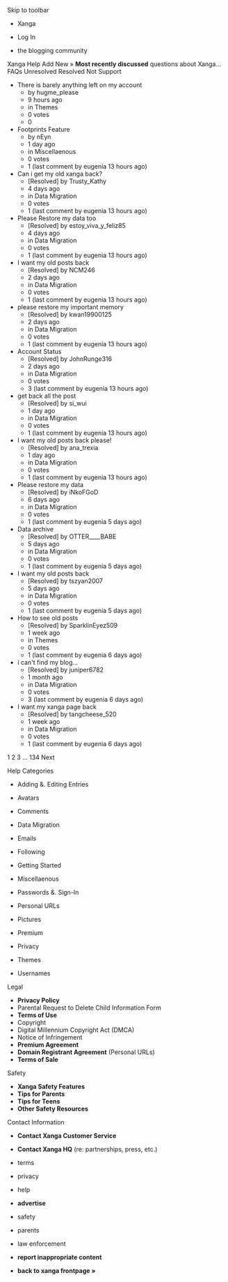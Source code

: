 Skip to toolbar

*   Xanga

*   Log In

*   the blogging community

Xanga Help Add New » **Most recently discussed** questions about Xanga… FAQs Unresolved Resolved Not Support

*   There is barely anything left on my account
    *   by hugme\_please
    *   9 hours ago
    *   in Themes
    *   0 votes
    *   0
*   Footprints Feature
    *   by nEyn
    *   1 day ago
    *   in Miscellaenous
    *   0 votes
    *   1 (last comment by eugenia 13 hours ago)
*   Can i get my old xanga back?
    *   \[Resolved\] by Trusty\_Kathy
    *   4 days ago
    *   in Data Migration
    *   0 votes
    *   1 (last comment by eugenia 13 hours ago)
*   Please Restore my data too
    *   \[Resolved\] by estoy\_viva\_y\_feliz85
    *   4 days ago
    *   in Data Migration
    *   0 votes
    *   1 (last comment by eugenia 13 hours ago)
*   I want my old posts back
    *   \[Resolved\] by NCM246
    *   2 days ago
    *   in Data Migration
    *   0 votes
    *   1 (last comment by eugenia 13 hours ago)
*   please restore my important memory
    *   \[Resolved\] by kwan19900125
    *   2 days ago
    *   in Data Migration
    *   0 votes
    *   1 (last comment by eugenia 13 hours ago)
*   Account Status
    *   \[Resolved\] by JohnRunge316
    *   2 days ago
    *   in Data Migration
    *   0 votes
    *   3 (last comment by eugenia 13 hours ago)
*   get back all the post
    *   \[Resolved\] by si\_wui
    *   1 day ago
    *   in Data Migration
    *   0 votes
    *   1 (last comment by eugenia 13 hours ago)
*   I want my old posts back please!
    *   \[Resolved\] by ana\_trexia
    *   1 day ago
    *   in Data Migration
    *   0 votes
    *   1 (last comment by eugenia 13 hours ago)
*   Please restore my data
    *   \[Resolved\] by iNkoFGoD
    *   6 days ago
    *   in Data Migration
    *   0 votes
    *   1 (last comment by eugenia 5 days ago)
*   Data archive
    *   \[Resolved\] by OTTER\_\_\_\_BABE
    *   5 days ago
    *   in Data Migration
    *   0 votes
    *   1 (last comment by eugenia 5 days ago)
*   I want my old posts back
    *   \[Resolved\] by tszyan2007
    *   5 days ago
    *   in Data Migration
    *   0 votes
    *   1 (last comment by eugenia 5 days ago)
*   How to see old posts
    *   \[Resolved\] by SparklinEyez509
    *   1 week ago
    *   in Themes
    *   0 votes
    *   1 (last comment by eugenia 6 days ago)
*   i can't find my blog...
    *   \[Resolved\] by juniper6782
    *   1 month ago
    *   in Data Migration
    *   0 votes
    *   3 (last comment by eugenia 6 days ago)
*   I want my xanga page back
    *   \[Resolved\] by tangcheese\_520
    *   1 week ago
    *   in Data Migration
    *   0 votes
    *   1 (last comment by eugenia 6 days ago)

1 2 3 ... 134 Next

Help Categories

*   Adding &. Editing Entries
*   Avatars
*   Comments
*   Data Migration
*   Emails
*   Following
*   Getting Started
*   Miscellaenous

*   Passwords &. Sign-In
*   Personal URLs
*   Pictures
*   Premium
*   Privacy
*   Themes
*   Usernames

Legal

*   **Privacy Policy**
*   Parental Request to Delete Child Information Form
*   **Terms of Use**
*   Copyright
*   Digital Millennium Copyright Act (DMCA)
*   Notice of Infringement
*   **Premium Agreement**
*   **Domain Registrant Agreement** (Personal URLs)
*   **Terms of Sale**

Safety

*   **Xanga Safety Features**
*   **Tips for Parents**
*   **Tips for Teens**
*   **Other Safety Resources**

Contact Information

*   **Contact Xanga Customer Service**
*   **Contact Xanga HQ** (re: partnerships, press, etc.)

*   terms
*   privacy
*   help
*   **advertise**

*   safety
*   parents
*   law enforcement
*   **report inappropriate content**

*   **back to xanga frontpage »**
